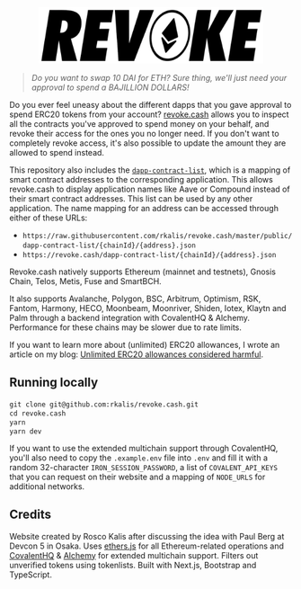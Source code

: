 <p align="center">
  <img width="400" src="public/revoke.png">
</p>

> *Do you want to swap 10 DAI for ETH? Sure thing, we'll just need your approval to spend a BAJILLION DOLLARS!*

Do you ever feel uneasy about the different dapps that you gave approval to spend ERC20 tokens from your account? [revoke.cash](https://revoke.cash) allows you to inspect all the contracts you've approved to spend money on your behalf, and revoke their access for the ones you no longer need. If you don't want to completely revoke access, it's also possible to update the amount they are allowed to spend instead.

This repository also includes the [`dapp-contract-list`](/public/dapp-contract-list/), which is a mapping of smart contract addresses to the corresponding application. This allows revoke.cash to display application names like Aave or Compound instead of their smart contract addresses. This list can be used by any other application. The name mapping for an address can be accessed through either of these URLs:

- `https://raw.githubusercontent.com/rkalis/revoke.cash/master/public/dapp-contract-list/{chainId}/{address}.json`
- `https://revoke.cash/dapp-contract-list/{chainId}/{address}.json`

Revoke.cash natively supports Ethereum (mainnet and testnets), Gnosis Chain, Telos, Metis, Fuse and SmartBCH.

It also supports Avalanche, Polygon, BSC, Arbitrum, Optimism, RSK, Fantom, Harmony, HECO, Moonbeam, Moonriver, Shiden, Iotex, Klaytn and Palm through a backend integration with CovalentHQ & Alchemy. Performance for these chains may be slower due to rate limits.

If you want to learn more about (unlimited) ERC20 allowances, I wrote an article on my blog: [Unlimited ERC20 allowances considered harmful](https://kalis.me/unlimited-erc20-allowances/).

## Running locally
```
git clone git@github.com:rkalis/revoke.cash.git
cd revoke.cash
yarn
yarn dev
```

If you want to use the extended multichain support through CovalentHQ, you'll also need to copy the `.example.env` file into `.env` and fill it with a random 32-character `IRON_SESSION_PASSWORD`, a list of `COVALENT_API_KEYS` that you can request on their website and a mapping of `NODE_URLS` for additional networks.

## Credits
Website created by Rosco Kalis after discussing the idea with Paul Berg at Devcon 5 in Osaka. Uses [ethers.js](https://github.com/ethers-io/ethers.js) for all Ethereum-related operations and [CovalentHQ](https://www.covalenthq.com/) & [Alchemy](https://www.alchemy.com/) for extended multichain support. Filters out unverified tokens using tokenlists. Built with Next.js, Bootstrap and TypeScript.
